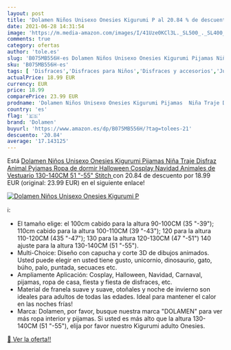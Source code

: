 ```yaml
---
layout: post
title: 'Dolamen Niños Unisexo Onesies Kigurumi P al 20.84 % de descuento'
date: 2021-06-28 14:31:54
image: 'https://m.media-amazon.com/images/I/41Uze0KCl3L._SL500_._SL400_.jpg'
comments: true
category: ofertas
author: 'tole.es'
slug: 'B075MB556H-es Dolamen Niños Unisexo Onesies Kigurumi Pijamas Niña Traje...'
sku: 'B075MB556H-es'
tags: [ 'Disfraces','Disfraces para Niños','Disfraces y accesorios','Juguetes','Juguetes y juegos','dolamen','navidad', ]
actualPrice: 18.99 EUR
currency: EUR
price: 18.99
comparePrice: 23.99 EUR
prodname: 'Dolamen Niños Unisexo Onesies Kigurumi Pijamas  Niña Traje Disfraz Animal Pyjamas  Ropa de dormir Halloween Cosplay Navidad Animales de Vestuario  130-140CM  51 "-55"   Stitch '
country: 'es'
flag: '🇪🇸'
brand: 'Dolamen'
buyurl: 'https://www.amazon.es/dp/B075MB556H/?tag=tolees-21'
descuento: '20.84'
average: '17.143125'
---
```


Está [Dolamen Niños Unisexo Onesies Kigurumi Pijamas  Niña Traje Disfraz Animal Pyjamas  Ropa de dormir Halloween Cosplay Navidad Animales de Vestuario  130-140CM  51 "-55"   Stitch ](https://www.amazon.es/dp/B075MB556H/?tag=tolees-21) con 20.84 de descuento por 18.99 EUR (original: 23.99 EUR) en el siguiente enlace!

[![Dolamen Niños Unisexo Onesies Kigurumi P](https://m.media-amazon.com/images/I/41Uze0KCl3L._SL500_._SL400_.jpg)](https://www.amazon.es/dp/B075MB556H/?tag=tolees-21)

ℹ️:

- El tamaño elige: el 100cm cabido para la altura 90-100CM (35 "-39"); 110cm cabido para la altura 100-110CM (39 "-43"); 120 para la altura 110-120CM (435 "-47"); 130 para la altura 120-130CM (47 "-51") 140 ajuste para la altura 130-140CM (51 "-55").
- Multi-Choice: Diseño con capucha y corte 3D de dibujos animados. Usted puede elegir en usted tiene gusto, unicornio, dinosaurio, gato, búho, palo, puntada, secuaces etc.
- Ampliamente Aplicación: Cosplay, Halloween, Navidad, Carnaval, pijamas, ropa de casa, fiesta y fiesta de disfraces, etc.
- Material de franela suave y suave, otoñales y noche de invierno son ideales para adultos de todas las edades. Ideal para mantener el calor en las noches frías!
- Marca: Dolamen, por favor, busque nuestra marca "DOLAMEN" para ver más ropa interior y pijamas. Si usted es más alto que la altura 130-140CM (51 "-55"), elija por favor nuestro Kigurumi adulto Onesies.

[🛒 Ver la oferta!!](https://www.amazon.es/dp/B075MB556H/?tag=tolees-21)

